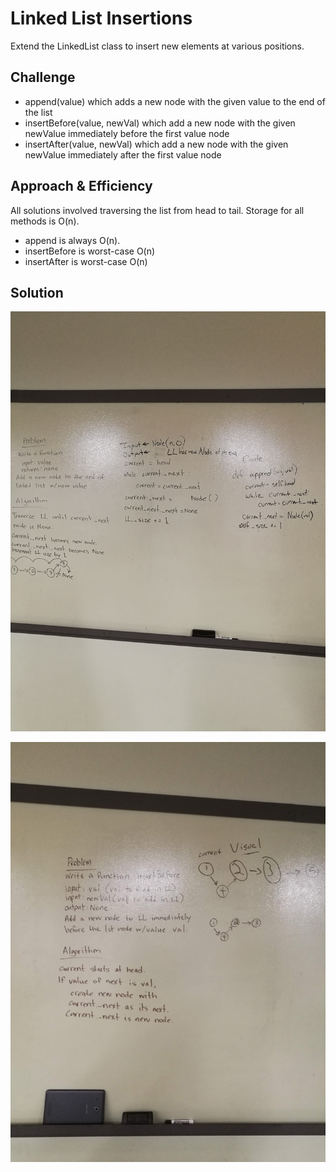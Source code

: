 # Linked List Insertions
Extend the LinkedList class to insert new elements at various positions.

## Challenge
- append(value) which adds a new node with the given value to the end of the list
- insertBefore(value, newVal) which add a new node with the given newValue immediately before the first value node
- insertAfter(value, newVal) which add a new node with the given newValue immediately after the first value node

## Approach & Efficiency
All solutions involved traversing the list from head to tail. Storage for all methods is O(n).
- append is always O(n).
- insertBefore is worst-case O(n)
- insertAfter is worst-case O(n)


## Solution
![solution](https://github.com/scott-currie/data_structures_and_algorithms/raw/master/assets/ll_insertions_1.jpg)

![solution](https://github.com/scott-currie/data_structures_and_algorithms/raw/master/assets/ll_insertions_2.jpg)
